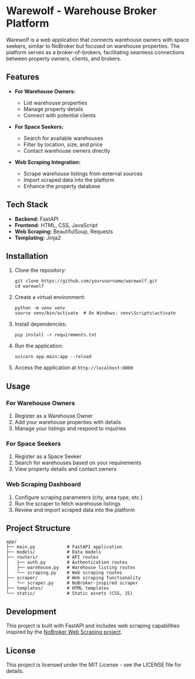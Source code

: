 # Warewolf - Warehouse Broker Platform

Warewolf is a web application that connects warehouse owners with space seekers, similar to NoBroker but focused on warehouse properties. The platform serves as a broker-of-brokers, facilitating seamless connections between property owners, clients, and brokers.

## Features

- **For Warehouse Owners:**
  - List warehouse properties
  - Manage property details
  - Connect with potential clients

- **For Space Seekers:**
  - Search for available warehouses
  - Filter by location, size, and price
  - Contact warehouse owners directly

- **Web Scraping Integration:**
  - Scrape warehouse listings from external sources
  - Import scraped data into the platform
  - Enhance the property database

## Tech Stack

- **Backend:** FastAPI
- **Frontend:** HTML, CSS, JavaScript
- **Web Scraping:** BeautifulSoup, Requests
- **Templating:** Jinja2

## Installation

1. Clone the repository:
   ```
   git clone https://github.com/yourusername/warewolf.git
   cd warewolf
   ```

2. Create a virtual environment:
   ```
   python -m venv venv
   source venv/bin/activate  # On Windows: venv\Scripts\activate
   ```

3. Install dependencies:
   ```
   pip install -r requirements.txt
   ```

4. Run the application:
   ```
   uvicorn app.main:app --reload
   ```

5. Access the application at `http://localhost:8000`

## Usage

### For Warehouse Owners

1. Register as a Warehouse Owner
2. Add your warehouse properties with details
3. Manage your listings and respond to inquiries

### For Space Seekers

1. Register as a Space Seeker
2. Search for warehouses based on your requirements
3. View property details and contact owners

### Web Scraping Dashboard

1. Configure scraping parameters (city, area type, etc.)
2. Run the scraper to fetch warehouse listings
3. Review and import scraped data into the platform

## Project Structure

```
app/
├── main.py            # FastAPI application
├── models/            # Data models
├── routers/           # API routes
│   ├── auth.py        # Authentication routes
│   ├── warehouse.py   # Warehouse listing routes
│   └── scraping.py    # Web scraping routes
├── scraper/           # Web scraping functionality
│   └── scraper.py     # NoBroker-inspired scraper
├── templates/         # HTML templates
└── static/            # Static assets (CSS, JS)
```

## Development

This project is built with FastAPI and includes web scraping capabilities inspired by the [NoBroker Web Scraping project](https://github.com/tusharkumawat/Web-Scraping-NoBroker-Website/).

## License

This project is licensed under the MIT License - see the LICENSE file for details. 